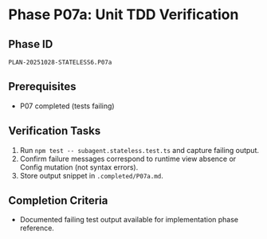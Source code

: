 # Phase P07a: Unit TDD Verification

## Phase ID
`PLAN-20251028-STATELESS6.P07a`

## Prerequisites
- P07 completed (tests failing)

## Verification Tasks
1. Run `npm test -- subagent.stateless.test.ts` and capture failing output.
2. Confirm failure messages correspond to runtime view absence or Config mutation (not syntax errors).
3. Store output snippet in `.completed/P07a.md`.

## Completion Criteria
- Documented failing test output available for implementation phase reference.
